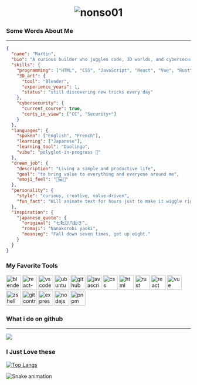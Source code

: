 <h1 align="center">
  <img src="https://capsule-render.vercel.app/api?type=blur&height=300&color=gradient&text=Hello!!%20🦀&animation=blink&descAlign=56&descAlignY=51" alt="nonso01" />
</h1>


### Some Words About Me
___
```json
{
  "name": "Martin",
  "bio": "A curious builder who juggles code, 3D worlds, and cybersecurity adventures.",
  "skills": {
    "programming": ["HTML", "CSS", "JavaScript", "React", "Vue", "Rust"],
    "3D_art": {
      "tool": "Blender",
      "experience_years": 1,
      "status": "still discovering new tricks every day"
    },
    "cybersecurity": {
      "current_course": true,
      "certs_in_view": ["CC", "Security+"]
    }
  },
  "languages": {
    "spoken": ["English", "French"],
    "learning": ["Japanese"],
    "learning_tool": "Duolingo",
    "vibe": "polyglot-in-progress 🦉"
  },
  "dream_job": {
    "description": "Living a simple and productive life",
    "goal": "to bring value to everything and everyone around me",
    "emoji_feel": "🌱💻✨"
  },
  "personality": {
    "style": "curious, creative, value-driven",
    "fun_fact": "Will animate text for hours just to make it wiggle right."
  },
  "inspiration": {
    "japanese_quote": {
      "original": "七転び八起き",
      "romaji": "Nanakorobi yaoki",
      "meaning": "Fall down seven times, get up eight."
    }
  }
}
```
### My Favorite Tools
<p align='left'>
  <img src="https://cdn.jsdelivr.net/gh/devicons/devicon@latest/icons/blender/blender-original.svg" alt='blender' width='40' height='40' />
  <img src="https://cdn.jsdelivr.net/gh/devicons/devicon@latest/icons/reactrouter/reactrouter-original-wordmark.svg" alt='react-router' width='40' height='40' />
  <img src="https://cdn.jsdelivr.net/gh/devicons/devicon@latest/icons/vscode/vscode-original.svg" alt='vscode' width='40' height='40' />
  <img src="https://cdn.jsdelivr.net/gh/devicons/devicon@latest/icons/ubuntu/ubuntu-original.svg" alt='ubuntu' width='40' height='40' />
  <img src="https://cdn.jsdelivr.net/gh/devicons/devicon@latest/icons/github/github-original.svg" alt='github' width='40' height='40' />
  <img src="https://cdn.jsdelivr.net/gh/devicons/devicon@latest/icons/javascript/javascript-original.svg" alt='javascript' width='40' height='40' />
  <img src="https://cdn.jsdelivr.net/gh/devicons/devicon@latest/icons/css3/css3-original.svg" alt='css' width='40' height='40' />
<img src="https://cdn.jsdelivr.net/gh/devicons/devicon@latest/icons/html5/html5-original.svg" alt='html' width='40' height='40' />
  <img src="https://cdn.jsdelivr.net/gh/devicons/devicon@latest/icons/rust/rust-original.svg" alt='rust' width='40' height='40' />
  <img src="https://cdn.jsdelivr.net/gh/devicons/devicon@latest/icons/react/react-original.svg" alt='react' width='40' height='40' />
  <img src="https://cdn.jsdelivr.net/gh/devicons/devicon@latest/icons/vuejs/vuejs-original.svg" alt='vue' width='40' height='40' />
  <img src="https://cdn.jsdelivr.net/gh/devicons/devicon@latest/icons/zsh/zsh-original.svg" alt='zshell' width='40' height='40' />
<img src="https://cdn.jsdelivr.net/gh/devicons/devicon@latest/icons/git/git-original.svg" alt='git control version' width='40' height='40' />
<img src="https://cdn.jsdelivr.net/gh/devicons/devicon@latest/icons/express/express-original.svg" alt='express' width='40' height='40' />
<img src="https://cdn.jsdelivr.net/gh/devicons/devicon@latest/icons/nodejs/nodejs-original.svg" alt='nodejs' width='40' height='40' />
<img src="https://cdn.jsdelivr.net/gh/devicons/devicon@latest/icons/pnpm/pnpm-original.svg" alt='pnpm' width='40' height='40' />
</p>

### What i do on github
___
<picture>
  <source
    srcset="https://github-readme-stats.vercel.app/api?username=nonso01&show_icons=true&theme=dark"
    media="(prefers-color-scheme: dark)"
  />
  <source
    srcset="https://github-readme-stats.vercel.app/api?username=nonso01&show_icons=true"
    media="(prefers-color-scheme: light), (prefers-color-scheme: no-preference)"
  />
  <img src="https://github-readme-stats.vercel.app/api?username=nonso01&show_icons=true" />
</picture>

### I Just Love these
[![Top Langs](https://github-readme-stats.vercel.app/api/top-langs/?username=nonso01&layout=donut-vertical&theme=dark)](https://github.com/anuraghazra/github-readme-stats)

![Snake animation](https://github.com/nonso01/nonso01/blob/output/github-contribution-grid-snake.svg)
